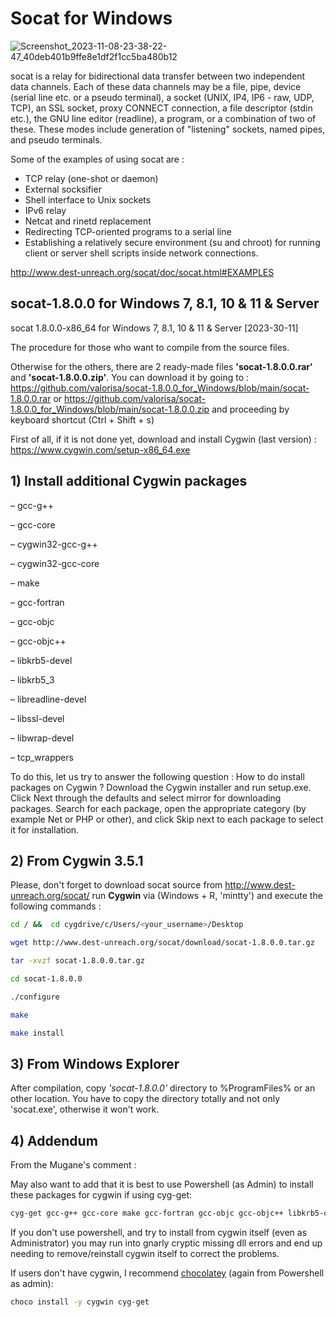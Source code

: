 # Socat for Windows

![Screenshot_2023-11-08-23-38-22-47_40deb401b9ffe8e1df2f1cc5ba480b12](https://github.com/valorisa/socat-1.7.4.4_for_Windows/assets/13067566/c562ce4c-64e6-463b-8863-e9dd8e30d053)

socat is a relay for bidirectional data transfer between two independent data
channels. Each of these data channels may be a file, pipe, device (serial line
etc. or a pseudo terminal), a socket (UNIX, IP4, IP6 - raw, UDP, TCP), an
SSL socket, proxy CONNECT connection, a file descriptor (stdin etc.), the GNU
line editor (readline), a program, or a combination of two of these.
These modes include generation of "listening" sockets, named pipes, and pseudo
terminals.

Some of the examples of using socat are :

- TCP relay (one-shot or daemon)
- External socksifier
- Shell interface to Unix sockets
- IPv6 relay
- Netcat and rinetd replacement
- Redirecting TCP-oriented programs to a serial line
- Establishing a relatively secure environment (su and chroot) for running client or server shell scripts inside network connections.

 <http://www.dest-unreach.org/socat/doc/socat.html#EXAMPLES>
  
## socat-1.8.0.0 for Windows 7, 8.1, 10 & 11 & Server

socat 1.8.0.0-x86_64 for Windows 7, 8.1, 10 & 11 & Server
[2023-30-11]

The procedure for those who want to compile from the source files.

Otherwise for the others, there are 2 ready-made files **'socat-1.8.0.0.rar'** and **'socat-1.8.0.0.zip'**.
You can download it by going to : <https://github.com/valorisa/socat-1.8.0.0_for_Windows/blob/main/socat-1.8.0.0.rar> or <https://github.com/valorisa/socat-1.8.0.0_for_Windows/blob/main/socat-1.8.0.0.zip> and proceeding by keyboard shortcut (Ctrl + Shift + s)

First of all, if it is not done yet, download and install Cygwin (last version) : <https://www.cygwin.com/setup-x86_64.exe>

## 1) **Install additional Cygwin packages**

– gcc-g++

– gcc-core

– cygwin32-gcc-g++

– cygwin32-gcc-core

– make

– gcc-fortran

– gcc-objc

– gcc-objc++

– libkrb5-devel

– libkrb5_3

– libreadline-devel

– libssl-devel

– libwrap-devel

– tcp_wrappers

To do this, let us try to answer the following question : How to do install packages on Cygwin ?
Download the Cygwin installer and run setup.exe. Click Next through the defaults and select mirror for downloading packages. Search for each package, open the appropriate category (by example Net or PHP or other), and click Skip next to each package to select it for installation.

## 2) **From Cygwin 3.5.1**

Please, don't forget to download socat source from <http://www.dest-unreach.org/socat/>
run **Cygwin** via (Windows + R, 'mintty')  and execute the following commands :

```bash
cd / &&  cd cygdrive/c/Users/<your_username>/Desktop

wget http://www.dest-unreach.org/socat/download/socat-1.8.0.0.tar.gz

tar -xvzf socat-1.8.0.0.tar.gz

cd socat-1.8.0.0

./configure

make

make install
```

## 3) **From Windows Explorer**

After compilation, copy _'socat-1.8.0.0'_ directory to %ProgramFiles% or an other location. You have to copy the directory totally and not only 'socat.exe', otherwise it won't work.

## 4) **Addendum**

From the Mugane's comment :

May also want to add that it is best to use Powershell (as Admin) to install these packages for cygwin if using cyg-get:

```bash
cyg-get gcc-g++ gcc-core make gcc-fortran gcc-objc gcc-objc++ libkrb5-devel libkrb5_3 libreadline-devel libssl-devel libwrap-devel tcp_wrappers
```

If you don't use powershell, and try to install from cygwin itself (even as Administrator) you may run into gnarly cryptic missing dll errors and end up needing to remove/reinstall cygwin itself to correct the problems.

If users don't have cygwin, I recommend [chocolatey](https://chocolatey.org/install) (again from Powershell as admin):

```bash
choco install -y cygwin cyg-get
```
